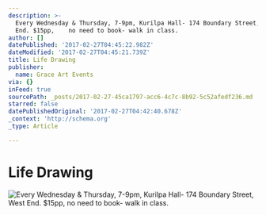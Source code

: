 ```yaml
---
description: >-
  Every Wednesday & Thursday, 7-9pm, Kurilpa Hall- 174 Boundary Street, West
  End. $15pp,    no need to book- walk in class. 
author: []
datePublished: '2017-02-27T04:45:22.982Z'
dateModified: '2017-02-27T04:45:21.739Z'
title: Life Drawing
publisher:
  name: Grace Art Events
via: {}
inFeed: true
sourcePath: _posts/2017-02-27-45ca1797-acc6-4c7c-8b92-5c52afedf236.md
starred: false
datePublishedOriginal: '2017-02-27T04:42:40.678Z'
_context: 'http://schema.org'
_type: Article

---
```

# Life Drawing
![Every Wednesday & Thursday, 7-9pm, Kurilpa Hall- 174 Boundary Street, West End. $15pp,    no need to book- walk in class. ](https://the-grid-user-content.s3-us-west-2.amazonaws.com/1176837c-9903-44e9-93ed-ea2295bdf469.jpg)